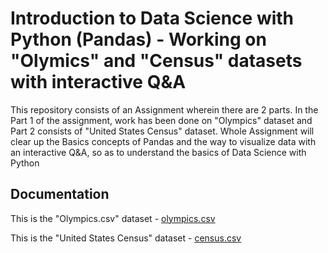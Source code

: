 # Introduction to Data Science with Python (Pandas) - Working on "Olymics" and "Census" datasets with interactive Q&A

This repository consists of an Assignment wherein there are 2 parts. In the Part 1 of the assignment, work has been done on "Olympics" dataset and Part 2 consists of "United States Census" dataset. Whole Assignment will clear up the Basics concepts of Pandas and the way to visualize data  with an interactive Q&A, so as to understand the basics of Data Science with Python

## Documentation
This is the "Olympics.csv" dataset - 
[olympics.csv](https://drive.google.com/file/d/1i1rYAcp76g1Jr8yCLsgTV_ZjWowPhrFj/view?usp=sharing)

This is the "United States Census" dataset - 
[census.csv](https://drive.google.com/file/d/1Ftw3HGkc7SD3Uhn7vnkpc6KoIr5n4Jkt/view?usp=sharing)
